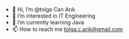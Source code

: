- 👋 Hi, I’m @tolga Can Arık
- 👀 I’m interested in IT Engineering
- 🌱 I’m currently learning Java
- 📫 How to reach me tolga.c.arik@gmail.com

<!---
tolgaca/tolgaca is a ✨ special ✨ repository because its `README.md` (this file) appears on your GitHub profile.
You can click the Preview link to take a look at your changes.
--->
